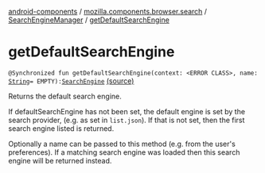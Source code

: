 [android-components](../../index.md) / [mozilla.components.browser.search](../index.md) / [SearchEngineManager](index.md) / [getDefaultSearchEngine](./get-default-search-engine.md)

# getDefaultSearchEngine

`@Synchronized fun getDefaultSearchEngine(context: <ERROR CLASS>, name: `[`String`](https://kotlinlang.org/api/latest/jvm/stdlib/kotlin/-string/index.html)` = EMPTY): `[`SearchEngine`](../-search-engine/index.md) [(source)](https://github.com/mozilla-mobile/android-components/blob/master/components/browser/search/src/main/java/mozilla/components/browser/search/SearchEngineManager.kt#L109)

Returns the default search engine.

If defaultSearchEngine has not been set, the default engine is set by the search provider,
(e.g. as set in `list.json`). If that is not set, then the first search engine listed is
returned.

Optionally a name can be passed to this method (e.g. from the user's preferences). If
a matching search engine was loaded then this search engine will be returned instead.

